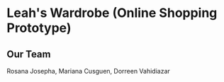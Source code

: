 # Leah's Wardrobe (Online Shopping Prototype)

## Our Team

Rosana Josepha, Mariana Cusguen, Dorreen Vahidiazar

